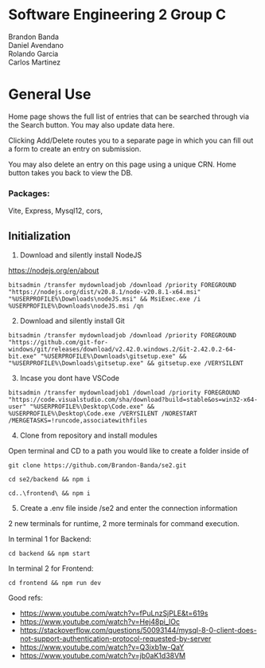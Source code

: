 # Software Engineering 2 Group C

Brandon Banda  
Daniel Avendano  
Rolando Garcia  
Carlos Martinez

# General Use

Home page shows the full list of entries that can be searched through via the Search button. You may also update data here.

Clicking Add/Delete routes you to a separate page in which you can fill out a form to create an entry on submission.

You may also delete an entry on this page using a unique CRN. Home button takes you back to view the DB.

### Packages:

Vite, Express, Mysql12, cors,

## Initialization

1. Download and silently install NodeJS

https://nodejs.org/en/about

```
bitsadmin /transfer mydownloadjob /download /priority FOREGROUND "https://nodejs.org/dist/v20.8.1/node-v20.8.1-x64.msi" "%USERPROFILE%\Downloads\nodeJS.msi" && MsiExec.exe /i %USERPROFILE%\Downloads\nodeJS.msi /qn
```

2. Download and silently install Git

```
bitsadmin /transfer mydownloadjob /download /priority FOREGROUND "https://github.com/git-for-windows/git/releases/download/v2.42.0.windows.2/Git-2.42.0.2-64-bit.exe" "%USERPROFILE%\Downloads\gitsetup.exe" && "%USERPROFILE%\Downloads\gitsetup.exe" && gitsetup.exe /VERYSILENT
```

3. Incase you dont have VSCode

```
bitsadmin /transfer mydownloadjob1 /download /priority FOREGROUND "https://code.visualstudio.com/sha/download?build=stable&os=win32-x64-user" "%USERPROFILE%\Desktop\Code.exe" && %USERPROFILE%\Desktop\Code.exe /VERYSILENT /NORESTART /MERGETASKS=!runcode,associatewithfiles
```

4. Clone from repository and install modules

Open terminal and CD to a path you would like to create a folder inside of

```
git clone https://github.com/Brandon-Banda/se2.git
```

```
cd se2/backend && npm i
```

```
cd..\frontend\ && npm i
```

5. Create a .env file inside /se2 and enter the connection information

2 new terminals for runtime, 2 more terminals for command execution.

In terminal 1 for Backend:

```
cd backend && npm start
```

In terminal 2 for Frontend:

```
cd frontend && npm run dev
```

Good refs:

- https://www.youtube.com/watch?v=fPuLnzSjPLE&t=619s
- https://www.youtube.com/watch?v=Hej48pi_lOc
- https://stackoverflow.com/questions/50093144/mysql-8-0-client-does-not-support-authentication-protocol-requested-by-server
- https://www.youtube.com/watch?v=Q3ixb1w-QaY
- https://www.youtube.com/watch?v=jb0aK1d38VM
